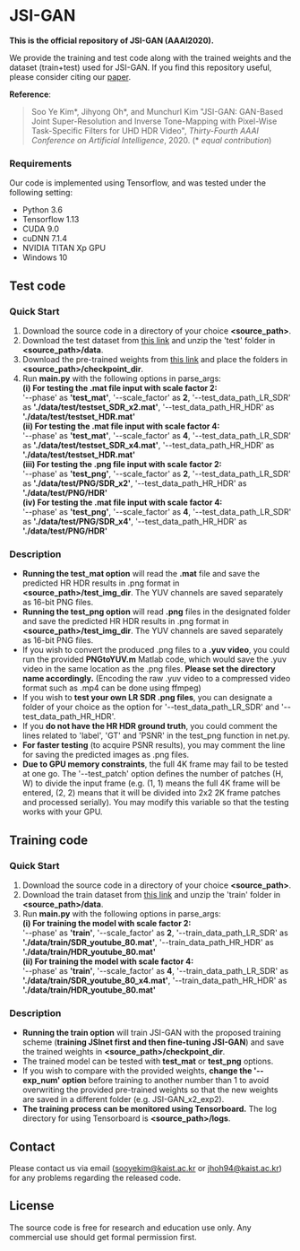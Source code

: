 # JSI-GAN
**This is the official repository of JSI-GAN (AAAI2020).**

We provide the training and test code along with the trained weights and the dataset (train+test) used for JSI-GAN.
If you find this repository useful, please consider citing our [paper](https://arxiv.org/abs/1909.04391).

**Reference**:  
> Soo Ye Kim*, Jihyong Oh*, and Munchurl Kim "JSI-GAN: GAN-Based Joint Super-Resolution and Inverse Tone-Mapping with Pixel-Wise Task-Specific Filters for UHD HDR Video", *Thirty-Fourth AAAI Conference on Artificial Intelligence*, 2020. (* *equal contribution*)

### Requirements
Our code is implemented using Tensorflow, and was tested under the following setting:  
* Python 3.6  
* Tensorflow 1.13 
* CUDA 9.0  
* cuDNN 7.1.4  
* NVIDIA TITAN Xp GPU
* Windows 10

## Test code
### Quick Start
1. Download the source code in a directory of your choice **\<source_path\>**.
2. Download the test dataset from [this link](https://drive.google.com/file/d/1dZTwvRhf189L7NLkAcpij4980fyEXq3Q/view?usp=sharing) and unzip the 'test' folder in **\<source_path\>/data**.
3. Download the pre-trained weights from [this link](https://drive.google.com/drive/folders/1WJLD_wCERHrY3CZty_ThHONB5sMmH-0j?usp=sharing) and place the folders in **\<source_path\>/checkpoint_dir**.
4. Run **main.py** with the following options in parse_args:  
**(i) For testing the .mat file input with scale factor 2:**  
'--phase' as **'test_mat'**, '--scale_factor' as **2**, '--test_data_path_LR_SDR' as **'./data/test/testset_SDR_x2.mat'**, '--test_data_path_HR_HDR' as **'./data/test/testset_HDR.mat'**  
**(ii) For testing the .mat file input with scale factor 4:**  
'--phase' as **'test_mat'**, '--scale_factor' as **4**, '--test_data_path_LR_SDR' as **'./data/test/testset_SDR_x4.mat'**, '--test_data_path_HR_HDR' as **'./data/test/testset_HDR.mat'**  
**(iii) For testing the .png file input with scale factor 2:**  
'--phase' as **'test_png'**, '--scale_factor' as **2**, '--test_data_path_LR_SDR' as **'./data/test/PNG/SDR_x2'**, '--test_data_path_HR_HDR' as **'./data/test/PNG/HDR'**  
**(iv) For testing the .mat file input with scale factor 4:**  
'--phase' as **'test_png'**, '--scale_factor' as **4**, '--test_data_path_LR_SDR' as **'./data/test/PNG/SDR_x4'**, '--test_data_path_HR_HDR' as **'./data/test/PNG/HDR'**  

### Description
* **Running the test_mat option** will read the **.mat** file and save the predicted HR HDR results in .png format in **\<source_path\>/test_img_dir**. The YUV channels are saved separately as 16-bit PNG files.
* **Running the test_png option** will read **.png** files in the designated folder and save the predicted HR HDR results in .png format in **\<source_path\>/test_img_dir**. The YUV channels are saved separately as 16-bit PNG files.
* If you wish to convert the produced .png files to a **.yuv video**, you could run the provided **PNGtoYUV.m** Matlab code, which would save the .yuv video in the same location as the .png files. **Please set the directory name accordingly.** (Encoding the raw .yuv video to a compressed video format such as .mp4 can be done using ffmpeg)
* If you wish to **test your own LR SDR .png files**, you can designate a folder of your choice as the option for '--test_data_path_LR_SDR' and '--test_data_path_HR_HDR'.
* If you **do not have the HR HDR ground truth**, you could comment the lines related to 'label', 'GT' and 'PSNR' in the test_png function in net.py.
* **For faster testing** (to acquire PSNR results), you may comment the line for saving the predicted images as .png files.
* **Due to GPU memory constraints**, the full 4K frame may fail to be tested at one go. The '--test_patch' option defines the number of patches (H, W) to divide the input frame (e.g. (1, 1) means the full 4K frame will be entered, (2, 2) means that it will be divided into 2x2 2K frame patches and processed serially). You may modify this variable so that the testing works with your GPU.

## Training code
### Quick Start
1. Download the source code in a directory of your choice **\<source_path\>**.
2. Download the train dataset from [this link](https://drive.google.com/file/d/19cp91wSRSrOoEdPeQkfMWisou3gJoh-7/view?usp=sharing) and unzip the 'train' folder in **\<source_path\>/data**.   
3. Run **main.py** with the following options in parse_args:  
**(i) For training the model with scale factor 2:**  
'--phase' as **'train'**, '--scale_factor' as **2**, '--train_data_path_LR_SDR' as **'./data/train/SDR_youtube_80.mat'**, '--train_data_path_HR_HDR' as **'./data/train/HDR_youtube_80.mat'**  
**(ii) For training the model with scale factor 4:**  
'--phase' as **'train'**, '--scale_factor' as **4**, '--train_data_path_LR_SDR' as **'./data/train/SDR_youtube_80_x4.mat'**, '--train_data_path_HR_HDR' as **'./data/train/HDR_youtube_80.mat'**  

### Description
* **Running the train option** will train JSI-GAN with the proposed training scheme (**training JSInet first and then fine-tuning JSI-GAN**) and save the trained weights in **\<source_path\>/checkpoint_dir**.
* The trained model can be tested with **test_mat** or **test_png** options.
* If you wish to compare with the provided weights, **change the '--exp_num' option** before training to another number than 1 to avoid overwriting the provided pre-trained weights so that the new weights are saved in a different folder (e.g. JSI-GAN_x2_exp2).
* **The training process can be monitored using Tensorboard.** The log directory for using Tensorboard is **\<source_path\>/logs**.

## Contact
Please contact us via email (sooyekim@kaist.ac.kr or jhoh94@kaist.ac.kr) for any problems regarding the released code.

## License
The source code is free for research and education use only. Any commercial use should get formal permission first.
